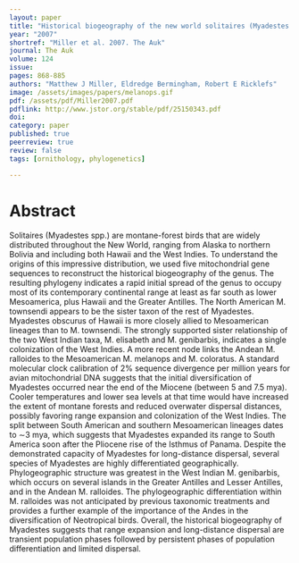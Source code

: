 ```yaml
---
layout: paper
title: "Historical biogeography of the new world solitaires (Myadestes spp)"
year: "2007"
shortref: "Miller et al. 2007. The Auk"
journal: The Auk
volume: 124
issue: 
pages: 868-885
authors: "Matthew J Miller, Eldredge Bermingham, Robert E Ricklefs"
image: /assets/images/papers/melanops.gif
pdf: /assets/pdf/Miller2007.pdf
pdflink: http://www.jstor.org/stable/pdf/25150343.pdf
doi: 
category: paper
published: true
peerreview: true
review: false
tags: [ornithology, phylogenetics]

---
```


# Abstract

Solitaires (Myadestes spp.) are montane-forest birds that are widely distributed throughout the New World, ranging from Alaska to northern Bolivia and including both Hawaii and the West Indies. To understand the origins of this impressive distribution, we used five mitochondrial gene sequences to reconstruct the historical biogeography of the genus. The resulting phylogeny indicates a rapid initial spread of the genus to occupy most of its contemporary continental range at least as far south as lower Mesoamerica, plus Hawaii and the Greater Antilles. The North American M. townsendi appears to be the sister taxon of the rest of Myadestes. Myadestes obscurus of Hawaii is more closely allied to Mesoamerican lineages than to M. townsendi. The strongly supported sister relationship of the two West Indian taxa, M. elisabeth and M. genibarbis, indicates a single colonization of the West Indies. A more recent node links the Andean M. ralloides to the Mesoamerican M. melanops and M. coloratus. A standard molecular clock calibration of 2% sequence divergence per million years for avian mitochondrial DNA suggests that the initial diversification of Myadestes occurred near the end of the Miocene (between 5 and 7.5 mya). Cooler temperatures and lower sea levels at that time would have increased the extent of montane forests and reduced overwater dispersal distances, possibly favoring range expansion and colonization of the West Indies. The split between South American and southern Mesoamerican lineages dates to ∼3 mya, which suggests that Myadestes expanded its range to South America soon after the Pliocene rise of the Isthmus of Panama. Despite the demonstrated capacity of Myadestes for long-distance dispersal, several species of Myadestes are highly differentiated geographically. Phylogeographic structure was greatest in the West Indian M. genibarbis, which occurs on several islands in the Greater Antilles and Lesser Antilles, and in the Andean M. ralloides. The phylogeographic differentiation within M. ralloides was not anticipated by previous taxonomic treatments and provides a further example of the importance of the Andes in the diversification of Neotropical birds. Overall, the historical biogeography of Myadestes suggests that range expansion and long-distance dispersal are transient population phases followed by persistent phases of population differentiation and limited dispersal.
